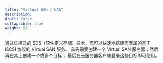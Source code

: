 ```yaml
---
title: "Virtual SAN / NAS"
description: 
draft: false
collapsible: true
weight: 53
---
```


通过亿栖云的 SDS（软件定义存储）技术，您可以快速地搭建您专属的基于 iSCSI 协议的 Virtual SAN 服务。 首先需要创建一个 Virtual SAN 服务器；然后再在其上创建一个或多个目标； 最后在云服务器客户端登录这些目标即可使用。
